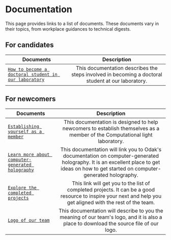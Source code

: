# Documentation
This page provides links to a list of documents.
These documents vary in their topics, from workplace guidances to technical digests.

## For candidates
| Documents | Description   |
| ------------- |:-------------:|
| [`How to become a doctoral student in our laboratory`](become_phd_student.md) | This documentation describes the steps involved in becoming a doctoral student at our laboratory. |


## For newcomers
| Documents | Description   |
| ------------- |:-------------:|
| [`Establishing yourself as a member`](getting_started.md) | This documentation is designed to help newcomers to establish themselves as a member of the Computational light laboratory. |
| [`Learn more about computer-generated holography`](https://kunguz.github.io/odak/cgh/) | This documentation will link you to Odak's documentation on computer-generated holography. It is an excellent place to get ideas on how to get started on computer-generated holography. |
| [`Explore the completed projects`](../publications) | This link will get you to the list of completed projects. It can be a good resource to inspire your next and help you get aligned with the rest of the team. |
| [`Logo of our team`](logo.md) | This documentation will describe to you the meaning of our team's logo, and it is also a place to download the source file of our logo. |
